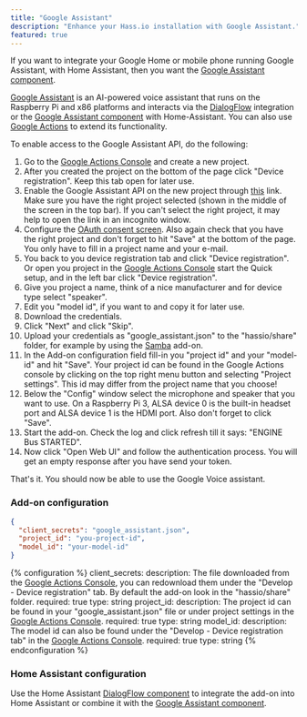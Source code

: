 ```yaml
---
title: "Google Assistant"
description: "Enhance your Hass.io installation with Google Assistant."
featured: true
---
```


<div class='note'>

If you want to integrate your Google Home or mobile phone running Google Assistant, with Home Assistant, then you want the [Google Assistant component][AssistantIntergration].

</div>

[Google Assistant][GoogleAssistant] is an AI-powered voice assistant that runs on the Raspberry Pi and x86 platforms and interacts via the [DialogFlow][comp] integration or the [Google Assistant component][AssistantIntergration] with Home-Assistant. You can also use [Google Actions][GoogleActions] to extend its functionality.

To enable access to the Google Assistant API, do the following:
1. Go to the [Google Actions Console][GActionsConsole] and create a new project.
1. After you created the project on the bottom of the page click "Device registration". Keep this tab open for later use.
1. Enable the Google Assistant API on the new project through [this][enableAPI] link. Make sure you have the right project selected (shown in the middle of the screen in the top bar). If you can't select the right project, it may help to open the link in an incognito window. 
1. Configure the [OAuth consent screen][OAuthConcent]. Also again check that you have the right project and don't forget to hit "Save" at the bottom of the page. You only have to fill in a project name and your e-mail.
1. You back to you device registration tab and click "Device registration". Or open you project in the [Google Actions Console][GActionsConsole] start the Quick setup, and in the left bar click "Device registration".
1. Give you project a name, think of a nice manufacturer and for device type select "speaker".
1. Edit you "model id", if you want to and copy it for later use.
1. Download the credentials.
1. Click "Next" and click "Skip".
1. Upload your credentials as "google_assistant.json" to the "hassio/share" folder, for example by using the [Samba] add-on.
1. In the Add-on configuration field fill-in you "project id" and your "model-id" and hit "Save". Your project id can be found in the Google Actions console by clicking on the top right menu button and selecting "Project settings". This id may differ from the project name that you choose!
1. Below the "Config" window select the microphone and speaker that you want to use. On a Raspberry Pi 3, ALSA device 0 is the built-in headset port and ALSA device 1 is the HDMI port. Also don't forget to click "Save".
1. Start the add-on. Check the log and click refresh till it says: "ENGINE Bus STARTED".
1. Now click "Open Web UI" and follow the authentication process. You will get an empty response after you have send your token.

That's it. You should now be able to use the Google Voice assistant. 

### Add-on configuration

```json
{
  "client_secrets": "google_assistant.json",
  "project_id": "you-project-id",
  "model_id": "your-model-id"
}
```

{% configuration %}
client_secrets:
  description: The file downloaded from the [Google Actions Console](https://console.actions.google.com/), you can redownload them under the "Develop - Device registration" tab. By default the add-on look in the "hassio/share" folder.
  required: true
  type: string
project_id:
  description: The project id can be found in your "google_assistant.json" file or under project settings in the [Google Actions Console](https://console.actions.google.com/).
  required: true
  type: string
model_id:
  description: The model id can also be found under the "Develop - Device registration tab" in the [Google Actions Console](https://console.actions.google.com/).
  required: true
  type: string
{% endconfiguration %}

### Home Assistant configuration

Use the Home Assistant [DialogFlow component][comp] to integrate the add-on into Home Assistant or combine it with the [Google Assistant component][AssistantIntergration].

[AssistantIntergration]: /integrations/google_assistant/
[GoogleAssistant]: https://assistant.google.com/
[GoogleActions]: https://actions.google.com/
[GActionsConsole]: https://console.actions.google.com/
[enableAPI]: https://console.developers.google.com/apis/api/embeddedassistant.googleapis.com/overview
[OAuthConcent]: https://console.developers.google.com/apis/credentials/consent
[Samba]: /addons/samba/
[comp]: /integrations/dialogflow/
[project]: https://console.cloud.google.com/project
[API]: https://console.developers.google.com/apis/api/embeddedassistant.googleapis.com/overview
[oauthclient]: https://console.developers.google.com/apis/credentials/oauthclient
[cloudConsole]: https://console.cloud.google.com/cloud-resource-manager
